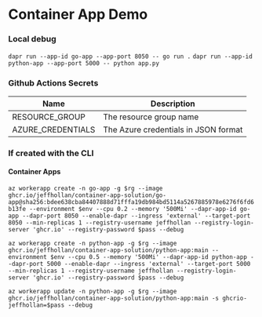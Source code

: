 # Container App Demo

### Local debug

`dapr run --app-id go-app --app-port 8050 -- go run .`
`dapr run --app-id python-app --app-port 5000 -- python app.py`
### Github Actions Secrets

| Name | Description |
|------|-------------|
| RESOURCE_GROUP | The resource group name |
| AZURE_CREDENTIALS | The Azure credentials in JSON format |

### If created with the CLI

#### Container Apps

`az workerapp create -n go-app -g $rg --image ghcr.io/jeffhollan/container-app-solution/go-app@sha256:bdee638cba84407888d71fffa19db984bd5114a5267885978e6276f6fd6b13fe --environment $env --cpu 0.2 --memory '500Mi' --dapr-app-id go-app --dapr-port 8050 --enable-dapr --ingress 'external' --target-port 8050 --min-replicas 1 --registry-username jeffhollan --registry-login-server 'ghcr.io' --registry-password $pass --debug`

`az workerapp create -n python-app -g $rg --image ghcr.io/jeffhollan/container-app-solution/python-app:main --environment $env --cpu 0.5 --memory '500Mi' --dapr-app-id python-app --dapr-port 5000 --enable-dapr --ingress 'external' --target-port 5000 --min-replicas 1 --registry-username jeffhollan --registry-login-server 'ghcr.io' --registry-password $pass --debug`

`az workerapp update -n python-app -g $rg --image ghcr.io/jeffhollan/container-app-solution/python-app:main -s ghcrio-jeffhollan=$pass --debug`